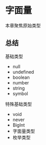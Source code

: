# 字面量

本章聚焦原始类型


## 总结
基础类型
* null
* undefined
* boolean
* number
* string
* symbol

特殊基础类型
* void
* never
* BigInt
* 字面量类型
* 枚举类型